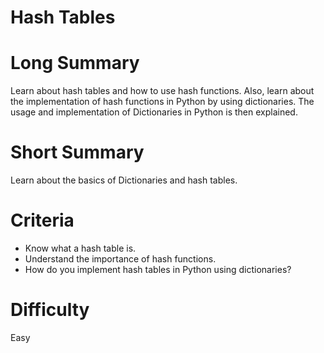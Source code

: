 # Hash Tables

# Long Summary

Learn about hash tables and how to use hash functions. Also, learn about the implementation of hash functions in Python by using dictionaries. The usage and implementation of Dictionaries in Python is then explained.
# Short Summary

Learn about the basics of Dictionaries and hash tables. 

# Criteria

- Know what a hash table is.
- Understand the importance of hash functions.
- How do you implement hash tables in Python using dictionaries?

# Difficulty

Easy
